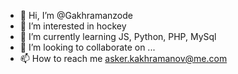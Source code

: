 - 👋 Hi, I’m @Gakhramanzode
- 👀 I’m interested in hockey
- 🌱 I’m currently learning JS, Python, PHP, MySql
- 💞️ I’m looking to collaborate on ...
- 📫 How to reach me asker.kakhramanov@me.com

<!---
Gakhramanzode/Gakhramanzode is a ✨ special ✨ repository because its `README.md` (this file) appears on your GitHub profile.
You can click the Preview link to take a look at your changes.
--->
